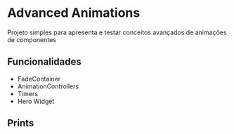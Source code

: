 # Advanced Animations

Projeto simples para apresenta e testar conceitos avançados de animações de componentes

## Funcionalidades

* FadeContainer
* AnimationControllers
* Timers
* Hero Widget

## Prints

